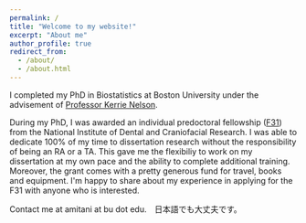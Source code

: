 ```yaml
---
permalink: /
title: "Welcome to my website!"
excerpt: "About me"
author_profile: true
redirect_from: 
  - /about/
  - /about.html
---
```




I completed my PhD in Biostatistics at Boston University under the advisement of [Professor Kerrie Nelson](https://www.bu.edu/sph/profile/kerrie-nelson/). 

During my PhD, I was awarded an individual predoctoral fellowship ([F31](https://researchtraining.nih.gov/programs/fellowships/F31)) from the National Institute of Dental and Craniofacial Research. I was able to dedicate 100% of my time to dissertation research without the responsibility of being an RA or a TA. This gave me the flexibiliy to work on my dissertation at my own pace and the ability to complete additional training. Moreover, the grant comes with a pretty generous fund for travel, books and equipment. I'm happy to share about my experience in applying for the F31 with anyone who is interested. 

Contact me at amitani at bu dot edu.　日本語でも大丈夫です。

